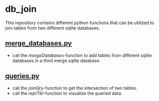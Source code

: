 # db_join
This repository contains different python functions that can be utilized to join tables from two different sqlite databases.

## [merge_databases.py](merge_databases.py)
- call the *mergeDatabases*-function to add tables from different sqlite databases in a third merge sqlite database.

## [queries.py](queries.py)
- call the *joinQry*-function to get the intersection of two tables. <br />
- call the *reprTbl*-function to visualize the queried data.
